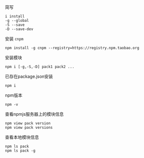 简写
```
i install
-g --global
-S --save
-D --save-dev
```

安装 `cnpm`
```
npm install -g cnpm --registry=https://registry.npm.taobao.org
```

安装模块
```
npm i [-g,-S,-D] pack1 pack2 ...
```

已存在package.json安装
```
npm i
```

npm版本
```
npm -v
```

查看npmjs服务器上的模块信息
```
npm view pack version
npm view pack versions
```

查看本地模块信息
```
npm ls pack
npm ls pack -g
```
